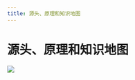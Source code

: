 ```yaml
---
title: 源头、原理和知识地图
---
```


# 源头、原理和知识地图
![](http://q0fn7wgae.bkt.clouddn.com/%E6%BA%90%E5%A4%B4%E5%8E%9F%E7%90%86%E5%92%8C%E7%9F%A5%E8%AF%86%E5%9C%B0%E5%9B%BE.png)